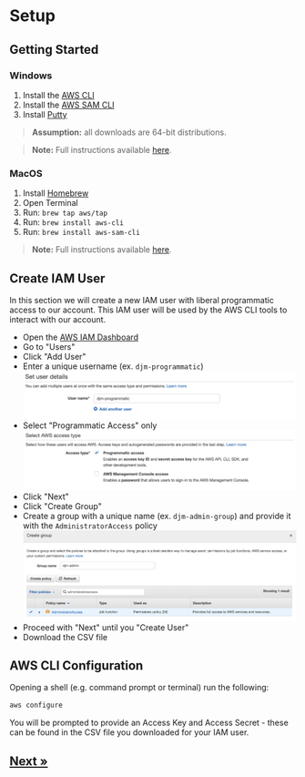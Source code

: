 # Setup

## Getting Started

### Windows

1. Install the [AWS CLI](https://s3.amazonaws.com/aws-cli/AWSCLI64PY3.msi)
2. Install the [AWS SAM CLI](https://github.com/awslabs/aws-sam-cli/releases/latest/download/AWS_SAM_CLI_64_PY3.msi)
3. Install [Putty](https://the.earth.li/~sgtatham/putty/latest/w64/putty-64bit-0.72-installer.msi)

> **Assumption:** all downloads are 64-bit distributions.

> **Note:** Full instructions available [here](https://docs.aws.amazon.com/serverless-application-model/latest/developerguide/serverless-sam-cli-install-windows.html).

### MacOS

1. Install [Homebrew](https://brew.sh/)
2. Open Terminal
3. Run: `brew tap aws/tap`
4. Run: `brew install aws-cli`
5. Run: `brew install aws-sam-cli`

> **Note:** Full instructions available [here](https://docs.aws.amazon.com/serverless-application-model/latest/developerguide/serverless-sam-cli-install-mac.html).

## Create IAM User

In this section we will create a new IAM user with liberal programmatic access to our account. This IAM user will be used by the AWS CLI tools to interact with our account.

* Open the [AWS IAM Dashboard](https://console.aws.amazon.com/iam/home?region=us-east-2#/home)
* Go to "Users"
* Click "Add User"
* Enter a unique username (ex. `djm-programmatic`)
![Username example](./assets/username.png "Username")
* Select "Programmatic Access" only
![Access type example](./assets/access-type.png "Access type")
* Click "Next"
* Click "Create Group"
* Create a group with a unique name (ex. `djm-admin-group`) and provide it with the `AdministratorAccess` policy
![Group example](./assets/group.png "Group")
* Proceed with "Next" until you "Create User"
* Download the CSV file

## AWS CLI Configuration

Opening a shell (e.g. command prompt or terminal) run the following:

```bash
aws configure
```

You will be prompted to provide an Access Key and Access Secret - these can be found in the CSV file you downloaded for your IAM user.

## [Next »](../01_Buckets/README.md)
